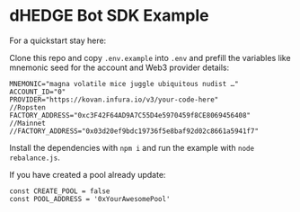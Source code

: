 # dHEDGE Bot SDK Example


For a quickstart stay here:

Clone this repo and copy `.env.example` into `.env` and prefill the variables like mnemonic seed for the account and Web3 provider details:

```
MNEMONIC="magna volatile mice juggle ubiquitous nudist …"
ACCOUNT_ID="0"
PROVIDER="https://kovan.infura.io/v3/your-code-here"
//Ropsten
FACTORY_ADDRESS="0xc3F42F64AD9A7C55D4e5970459f8CE8069456408"
//Mainnet
//FACTORY_ADDRESS="0x03d20ef9bdc19736f5e8baf92d02c8661a5941f7"
```

Install the dependencies with `npm i` and run the example with `node rebalance.js`.

If you have created a pool already update:

```
const CREATE_POOL = false
const POOL_ADDRESS = '0xYourAwesomePool'
```
